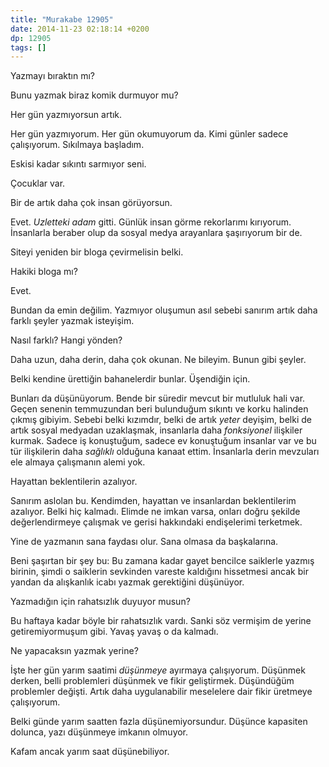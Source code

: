 ```yaml
---
title: "Murakabe 12905"
date: 2014-11-23 02:18:14 +0200
dp: 12905
tags: []
---
```


Yazmayı bıraktın mı?

Bunu yazmak biraz komik durmuyor mu?

Her gün yazmıyorsun artık.

Her gün yazmıyorum. Her gün okumuyorum da. Kimi günler sadece
çalışıyorum. Sıkılmaya başladım.

Eskisi kadar sıkıntı sarmıyor seni.

Çocuklar var.

Bir de artık daha çok insan görüyorsun.

Evet. *Uzletteki adam* gitti. Günlük insan görme rekorlarımı kırıyorum.
İnsanlarla beraber olup da sosyal medya arayanlara şaşırıyorum bir de.

Siteyi yeniden bir bloga çevirmelisin belki.

Hakiki bloga mı?

Evet.

Bundan da emin değilim. Yazmıyor oluşumun asıl sebebi sanırım artık daha
farklı şeyler yazmak isteyişim.

Nasıl farklı? Hangi yönden?

Daha uzun, daha derin, daha çok okunan. Ne bileyim. Bunun gibi şeyler.

Belki kendine ürettiğin bahanelerdir bunlar. Üşendiğin için.

Bunları da düşünüyorum. Bende bir süredir mevcut bir mutluluk hali var.
Geçen senenin temmuzundan beri bulunduğum sıkıntı ve korku halinden
çıkmış gibiyim. Sebebi belki kızımdır, belki de artık *yeter* deyişim,
belki de artık sosyal medyadan uzaklaşmak, insanlarla daha *fonksiyonel*
ilişkiler kurmak. Sadece iş konuştuğum, sadece ev konuştuğum insanlar
var ve bu tür ilişkilerin daha *sağlıklı* olduğuna kanaat ettim.
İnsanlarla derin mevzuları ele almaya çalışmanın alemi yok.

Hayattan beklentilerin azalıyor.

Sanırım aslolan bu. Kendimden, hayattan ve insanlardan beklentilerim
azalıyor. Belki hiç kalmadı. Elimde ne imkan varsa, onları doğru şekilde
değerlendirmeye çalışmak ve gerisi hakkındaki endişelerimi terketmek.

Yine de yazmanın sana faydası olur. Sana olmasa da başkalarına.

Beni şaşırtan bir şey bu: Bu zamana kadar gayet bencilce saiklerle
yazmış birinin, şimdi o saiklerin sevkinden vareste kaldığını hissetmesi
ancak bir yandan da alışkanlık icabı yazmak gerektiğini düşünüyor.

Yazmadığın için rahatsızlık duyuyor musun?

Bu haftaya kadar böyle bir rahatsızlık vardı. Sanki söz vermişim de
yerine getiremiyormuşum gibi. Yavaş yavaş o da kalmadı.

Ne yapacaksın yazmak yerine?

İşte her gün yarım saatimi *düşünmeye* ayırmaya çalışıyorum. Düşünmek
derken, belli problemleri düşünmek ve fikir geliştirmek. Düşündüğüm
problemler değişti. Artık daha uygulanabilir meselelere dair fikir
üretmeye çalışıyorum.

Belki günde yarım saatten fazla düşünemiyorsundur. Düşünce kapasiten
dolunca, yazı düşünmeye imkanın olmuyor.

Kafam ancak yarım saat düşünebiliyor.

